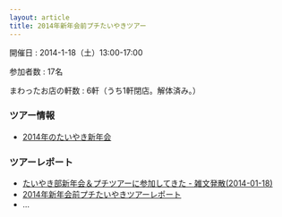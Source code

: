 ```yaml
---
layout: article
title: 2014年新年会前プチたいやきツアー
---
```


開催日
: 2014-1-18（土）13:00-17:00

参加者数
: 17名

まわったお店の軒数
: 6軒（うち1軒閉店。解体済み。）

### ツアー情報

  * [2014年のたいやき新年会](/qwik/133.html)

### ツアーレポート

  * [たいやき部新年会＆プチツアーに参加してきた - 雑文発散(2014-01-18)](http://suzuki.tdiary.net/20140118.html)
  * [2014年新年会前プチたいやきツアーレポート](/qwik/137.html)
  * ...
